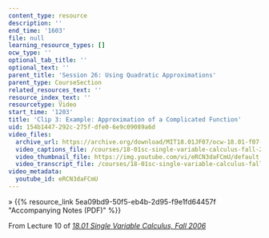 ```yaml
---
content_type: resource
description: ''
end_time: '1603'
file: null
learning_resource_types: []
ocw_type: ''
optional_tab_title: ''
optional_text: ''
parent_title: 'Session 26: Using Quadratic Approximations'
parent_type: CourseSection
related_resources_text: ''
resource_index_text: ''
resourcetype: Video
start_time: '1203'
title: 'Clip 3: Example: Approximation of a Complicated Function'
uid: 154b1447-292c-275f-dfe0-6e9c09089a6d
video_files:
  archive_url: https://archive.org/download/MIT18.01JF07/ocw-18.01-f07-lec10_300k.mp4
  video_captions_file: /courses/18-01sc-single-variable-calculus-fall-2010/1d8e95b8df9555c292f95e96b9d18acd_eRCN3daFCmU.vtt
  video_thumbnail_file: https://img.youtube.com/vi/eRCN3daFCmU/default.jpg
  video_transcript_file: /courses/18-01sc-single-variable-calculus-fall-2010/75f01477fb3755ea092abe72419e9669_eRCN3daFCmU.pdf
video_metadata:
  youtube_id: eRCN3daFCmU
---
```


» {{% resource_link 5ea09bd9-50f5-eb4b-2d95-f9e1fd64457f "Accompanying Notes (PDF)" %}}

From Lecture 10 of [_18.01 Single Variable Calculus, Fall 2006_](/courses/18-01-single-variable-calculus-fall-2006/video_galleries/video-lectures)

